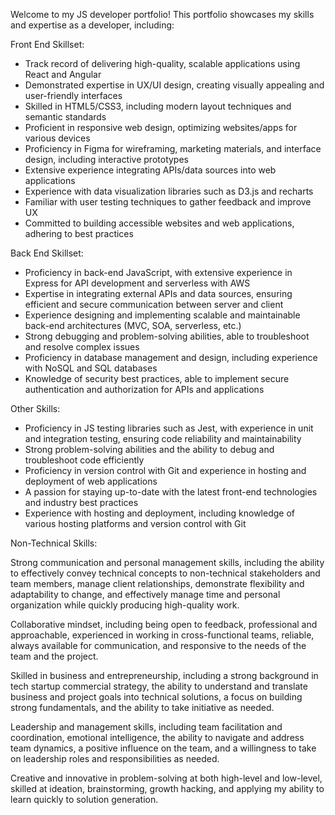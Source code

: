 Welcome to my JS developer portfolio! This portfolio showcases my skills and expertise as a developer, including:

Front End Skillset:

- Track record of delivering high-quality, scalable applications using React and Angular
- Demonstrated expertise in UX/UI design, creating visually appealing and user-friendly interfaces
- Skilled in HTML5/CSS3, including modern layout techniques and semantic standards
- Proficient in responsive web design, optimizing websites/apps for various devices
- Proficiency in Figma for wireframing, marketing materials, and interface design, including interactive prototypes
- Extensive experience integrating APIs/data sources into web applications
- Experience with data visualization libraries such as D3.js and recharts
- Familiar with user testing techniques to gather feedback and improve UX
- Committed to building accessible websites and web applications, adhering to best practices

Back End Skillset:

- Proficiency in back-end JavaScript, with extensive experience in Express for API development and serverless with AWS
- Expertise in integrating external APIs and data sources, ensuring efficient and secure communication between server and client
- Experience designing and implementing scalable and maintainable back-end architectures (MVC, SOA, serverless, etc.)
- Strong debugging and problem-solving abilities, able to troubleshoot and resolve complex issues
- Proficiency in database management and design, including experience with NoSQL and SQL databases
- Knowledge of security best practices, able to implement secure authentication and authorization for APIs and applications

Other Skills:

- Proficiency in JS testing libraries such as Jest, with experience in unit and integration testing, ensuring code reliability and maintainability
- Strong problem-solving abilities and the ability to debug and troubleshoot code efficiently
- Proficiency in version control with Git and experience in hosting and deployment of web applications
- A passion for staying up-to-date with the latest front-end technologies and industry best practices
- Experience with hosting and deployment, including knowledge of various hosting platforms and version control with Git

Non-Technical Skills:

Strong communication and personal management skills, including the ability to effectively convey technical concepts to non-technical stakeholders and team members, manage client relationships, demonstrate flexibility and adaptability to change, and effectively manage time and personal organization while quickly producing high-quality work.

Collaborative mindset, including being open to feedback, professional and approachable, experienced in working in cross-functional teams, reliable, always available for communication, and responsive to the needs of the team and the project.

Skilled in business and entrepreneurship, including a strong background in tech startup commercial strategy, the ability to understand and translate business and project goals into technical solutions, a focus on building strong fundamentals, and the ability to take initiative as needed.

Leadership and management skills, including team facilitation and coordination, emotional intelligence, the ability to navigate and address team dynamics, a positive influence on the team, and a willingness to take on leadership roles and responsibilities as needed.

Creative and innovative in problem-solving at both high-level and low-level, skilled at ideation, brainstorming, growth hacking, and applying my ability to learn quickly to solution generation.
